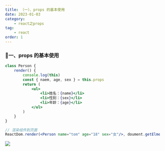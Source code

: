 ```yaml
---
title: （一）、props 的基本使用
date: 2023-01-03
category:
    - react之props
tag: 
    - react
order: 1
---
```


### 🐷一、props 的基本使用
```jsx
class Person {
    render() {
        console.log(this)
        const { naem, age, sex } = this.props
        return (
            <ul>
                <li>姓名：{name}</li>
                <li>性别：{sex}</li>
                <li>年龄：{age}</li>
            </ul>
        )
    }
}

// 渲染组件到页面
ReactDom.render(<Person name="tom" age="18" sex="女"/>, doument.getElmentById('test'))
```

![](https://image.zswei.xyz/img/202301021738916.png)